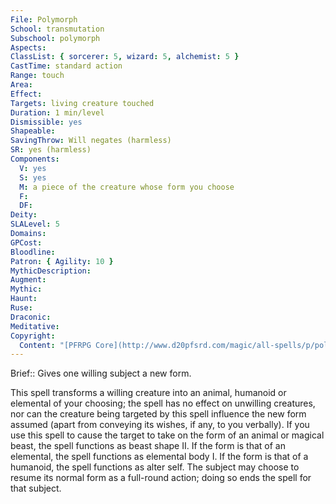 ```yaml
---
File: Polymorph
School: transmutation
Subschool: polymorph
Aspects: 
ClassList: { sorcerer: 5, wizard: 5, alchemist: 5 }
CastTime: standard action
Range: touch
Area: 
Effect: 
Targets: living creature touched
Duration: 1 min/level
Dismissible: yes
Shapeable: 
SavingThrow: Will negates (harmless)
SR: yes (harmless)
Components:
  V: yes
  S: yes
  M: a piece of the creature whose form you choose
  F: 
  DF: 
Deity: 
SLALevel: 5
Domains: 
GPCost: 
Bloodline: 
Patron: { Agility: 10 }
MythicDescription: 
Augment: 
Mythic: 
Haunt: 
Ruse: 
Draconic: 
Meditative: 
Copyright:
  Content: "[PFRPG Core](http://www.d20pfsrd.com/magic/all-spells/p/polymorph)"
---
```

Brief:: Gives one willing subject a new form.

This spell transforms a willing creature into an animal, humanoid or elemental of your choosing; the spell has no effect on unwilling creatures, nor can the creature being targeted by this spell influence the new form assumed (apart from conveying its wishes, if any, to you verbally).  If you use this spell to cause the target to take on the form of an animal or magical beast, the spell functions as beast shape II. If the form is that of an elemental, the spell functions as elemental body I. If the form is that of a humanoid, the spell functions as alter self.  The subject may choose to resume its normal form as a full-round action; doing so ends the spell for that subject.
